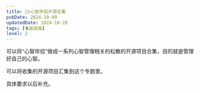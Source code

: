 ```yaml
---
title: 🧚‍♀️心智伴侣开源合集
pubDate: 2024-10-09
updatedDate: 2024-10-20
tags: [🐈逍遥猫]
level: 2
---
```


可以将“心智伴侣”做成一系列心智管理相关的松散的开源项目合集，目的就是管理好自己的心智。

可以将收集的开源项目汇集到这个专题里。

具体要求以后补充。
